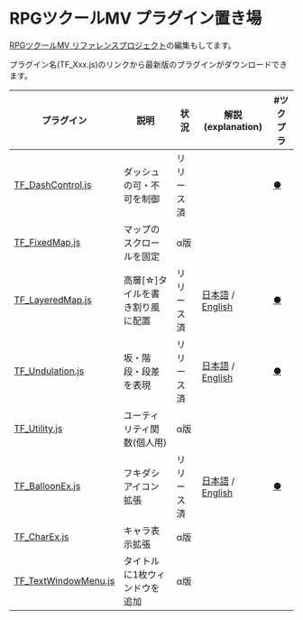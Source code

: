 # RPGツクールMV プラグイン置き場

[RPGツクールMV リファレンスプロジェクト](https://github.com/katai5plate/RPGMV-CoreScript-Reference/)の編集もしてます。


プラグイン名(TF_Xxx.js)のリンクから最新版のプラグインがダウンロードできます。

|プラグイン|説明|状況|解説(explanation)|#ツクプラ|
|---|---|---|---|---|
|[TF_DashControl.js](https://raw.githubusercontent.com/tonbijp/RPGMakerMV/master/TF_DashControl.js)|ダッシュの可・不可を制御|リリース済||[●](https://rpgfun.tk/archives/2395)|
|[TF_FixedMap.js](https://raw.githubusercontent.com/tonbijp/RPGMakerMV/master/TF_FixedMap.js)| マップのスクロールを固定 | α版 | |
|[TF_LayeredMap.js](https://raw.githubusercontent.com/tonbijp/RPGMakerMV/master/TF_LayeredMap.js)|高層[☆]タイルを書き割り風に配置 |リリース済|[日本語](https://forum.tkool.jp/index.php?threads/1476/) / [English](https://forums.rpgmakerweb.com/index.php?threads/103416/)|[●](https://rpgfun.tk/archives/12228)|
|[TF_Undulation.js](https://raw.githubusercontent.com/tonbijp/RPGMakerMV/master/TF_Undulation.js)| 坂・階段・段差を表現 | リリース済 | [日本語](https://forum.tkool.jp/index.php?threads/3433/) / [English](https://forums.rpgmakerweb.com/index.php?threads/113291/)|[●](https://rpgfun.tk/archives/16531)|
|[TF_Utility.js](https://raw.githubusercontent.com/tonbijp/RPGMakerMV/master/TF_Utility.js)| ユーティリティ関数(個人用) | α版 | |
|[TF_BalloonEx.js](https://raw.githubusercontent.com/tonbijp/RPGMakerMV/master/TF_BalloonEx.js)| フキダシアイコン拡張 | リリース済 | [日本語](https://forum.tkool.jp/index.php?threads/3795/) / [English](https://forums.rpgmakerweb.com/index.php?threads/118212/) | [●](https://plugin.fungamemake.com/archives/23210) |
|[TF_CharEx.js](https://raw.githubusercontent.com/tonbijp/RPGMakerMV/master/TF_CharEx.js)| キャラ表示拡張 | α版 | |
|[TF_TextWindowMenu.js](https://raw.githubusercontent.com/tonbijp/RPGMakerMV/master/TF_TextWindowMenu.js)| タイトルに1枚ウィンドウを追加 | α版 | |
